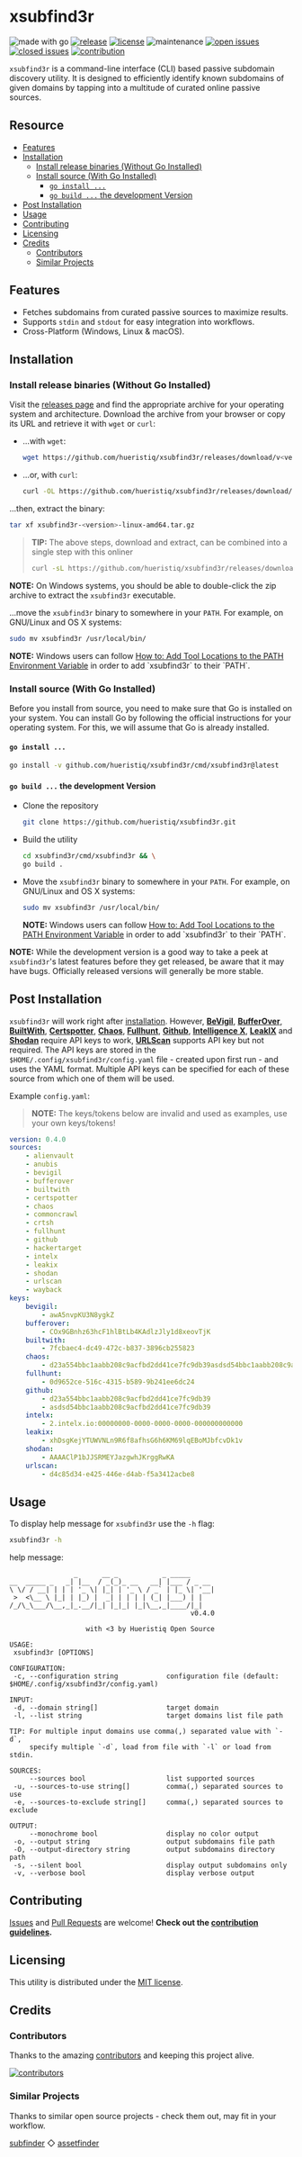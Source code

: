 # xsubfind3r

![made with go](https://img.shields.io/badge/made%20with-Go-0000FF.svg) [![release](https://img.shields.io/github/release/hueristiq/xsubfind3r?style=flat&color=0000FF)](https://github.com/hueristiq/xsubfind3r/releases) [![license](https://img.shields.io/badge/license-MIT-gray.svg?color=0000FF)](https://github.com/hueristiq/xsubfind3r/blob/master/LICENSE) ![maintenance](https://img.shields.io/badge/maintained%3F-yes-0000FF.svg) [![open issues](https://img.shields.io/github/issues-raw/hueristiq/xsubfind3r.svg?style=flat&color=0000FF)](https://github.com/hueristiq/xsubfind3r/issues?q=is:issue+is:open) [![closed issues](https://img.shields.io/github/issues-closed-raw/hueristiq/xsubfind3r.svg?style=flat&color=0000FF)](https://github.com/hueristiq/xsubfind3r/issues?q=is:issue+is:closed) [![contribution](https://img.shields.io/badge/contributions-welcome-0000FF.svg)](https://github.com/hueristiq/xsubfind3r/blob/master/CONTRIBUTING.md)

`xsubfind3r` is a command-line interface (CLI) based passive subdomain discovery utility. It is designed to efficiently identify known subdomains of given domains by tapping into a multitude of curated online passive sources.

## Resource

* [Features](#features)
* [Installation](#installation)
	* [Install release binaries (Without Go Installed)](#install-release-binaries-without-go-installed)
	* [Install source (With Go Installed)](#install-source-with-go-installed)
		* [`go install ...`](#go-install)
		* [`go build ...` the development Version](#go-build--the-development-version)
* [Post Installation](#post-installation)
* [Usage](#usage)
* [Contributing](#contributing)
* [Licensing](#licensing)
* [Credits](#credits)
    * [Contributors](#contributors)
    * [Similar Projects](#similar-projects)

## Features

* Fetches subdomains from curated passive sources to maximize results.
* Supports `stdin` and `stdout` for easy integration into workflows.
* Cross-Platform (Windows, Linux & macOS).

## Installation

### Install release binaries (Without Go Installed)

Visit the [releases page](https://github.com/hueristiq/xsubfind3r/releases) and find the appropriate archive for your operating system and architecture. Download the archive from your browser or copy its URL and retrieve it with `wget` or `curl`:

* ...with `wget`:

	```bash
	wget https://github.com/hueristiq/xsubfind3r/releases/download/v<version>/xsubfind3r-<version>-linux-amd64.tar.gz
	```

* ...or, with `curl`:

	```bash
	curl -OL https://github.com/hueristiq/xsubfind3r/releases/download/v<version>/xsubfind3r-<version>-linux-amd64.tar.gz
	```

...then, extract the binary:

```bash
tar xf xsubfind3r-<version>-linux-amd64.tar.gz
```

> **TIP:** The above steps, download and extract, can be combined into a single step with this onliner
> 
> ```bash
> curl -sL https://github.com/hueristiq/xsubfind3r/releases/download/v<version>/xsubfind3r-<version>-linux-amd64.tar.gz | tar -xzv
> ```

**NOTE:** On Windows systems, you should be able to double-click the zip archive to extract the `xsubfind3r` executable.

...move the `xsubfind3r` binary to somewhere in your `PATH`. For example, on GNU/Linux and OS X systems:

```bash
sudo mv xsubfind3r /usr/local/bin/
```

**NOTE:** Windows users can follow [How to: Add Tool Locations to the PATH Environment Variable](https://msdn.microsoft.com/en-us/library/office/ee537574(v=office.14).aspx) in order to add `xsubfind3r` to their `PATH`.

### Install source (With Go Installed)

Before you install from source, you need to make sure that Go is installed on your system. You can install Go by following the official instructions for your operating system. For this, we will assume that Go is already installed.

#### `go install ...`

```bash
go install -v github.com/hueristiq/xsubfind3r/cmd/xsubfind3r@latest
```

#### `go build ...` the development Version

* Clone the repository

	```bash
	git clone https://github.com/hueristiq/xsubfind3r.git 
	```

* Build the utility

	```bash
	cd xsubfind3r/cmd/xsubfind3r && \
	go build .
	```

* Move the `xsubfind3r` binary to somewhere in your `PATH`. For example, on GNU/Linux and OS X systems:

	```bash
	sudo mv xsubfind3r /usr/local/bin/
	```

	**NOTE:** Windows users can follow [How to: Add Tool Locations to the PATH Environment Variable](https://msdn.microsoft.com/en-us/library/office/ee537574(v=office.14).aspx) in order to add `xsubfind3r` to their `PATH`.


**NOTE:** While the development version is a good way to take a peek at `xsubfind3r`'s latest features before they get released, be aware that it may have bugs. Officially released versions will generally be more stable.

## Post Installation

`xsubfind3r` will work right after [installation](#installation). However, **[BeVigil](https://bevigil.com)**, **[BufferOver](https://tls.bufferover.run/)**, **[BuiltWith](https://api.builtwith.com/domain-api)**, **[Certspotter](https://sslmate.com/ct_search_api/)**, **[Chaos](https://chaos.hueristiq.io/#/)**, **[Fullhunt](https://fullhunt.io/)**, **[Github](https://github.com)**, **[Intelligence X](https://intelx.io)**, **[LeakIX](https://leakix.net)** and **[Shodan](https://shodan.io/)** require API keys to work, **[URLScan](https://urlscan.io)** supports API key but not required. The API keys are stored in the `$HOME/.config/xsubfind3r/config.yaml` file - created upon first run - and uses the YAML format. Multiple API keys can be specified for each of these source from which one of them will be used.

Example `config.yaml`:

> **NOTE:** The keys/tokens below are invalid and used as examples, use your own keys/tokens!

```yaml
version: 0.4.0
sources:
    - alienvault
    - anubis
    - bevigil
    - bufferover
    - builtwith
    - certspotter
    - chaos
    - commoncrawl
    - crtsh
    - fullhunt
    - github
    - hackertarget
    - intelx
    - leakix
    - shodan
    - urlscan
    - wayback
keys:
    bevigil:
        - awA5nvpKU3N8ygkZ
    bufferover:
        - COx9GBnhz63hcF1hlBtLb4KAdlzJly1d8xeovTjK
    builtwith:
        - 7fcbaec4-dc49-472c-b837-3896cb255823
    chaos:
        - d23a554bbc1aabb208c9acfbd2dd41ce7fc9db39asdsd54bbc1aabb208c9acfb
    fullhunt:
        - 0d9652ce-516c-4315-b589-9b241ee6dc24
    github:
        - d23a554bbc1aabb208c9acfbd2dd41ce7fc9db39
        - asdsd54bbc1aabb208c9acfbd2dd41ce7fc9db39
    intelx:
        - 2.intelx.io:00000000-0000-0000-0000-000000000000
    leakix:
        - xhDsgKejYTUWVNLn9R6f8afhsG6h6KM69lqEBoMJbfcvDk1v
    shodan:
        - AAAAClP1bJJSRMEYJazgwhJKrggRwKA
    urlscan:
        - d4c85d34-e425-446e-d4ab-f5a3412acbe8
```

## Usage

To display help message for `xsubfind3r` use the `-h` flag:

```bash
xsubfind3r -h
```

help message:

```text
                _      __ _           _ _____
__  _____ _   _| |__  / _(_)_ __   __| |___ / _ __
\ \/ / __| | | | '_ \| |_| | '_ \ / _` | |_ \| '__|
 >  <\__ \ |_| | |_) |  _| | | | | (_| |___) | |
/_/\_\___/\__,_|_.__/|_| |_|_| |_|\__,_|____/|_|
                                             v0.4.0

                   with <3 by Hueristiq Open Source

USAGE:
 xsubfind3r [OPTIONS]

CONFIGURATION:
 -c, --configuration string            configuration file (default: $HOME/.config/xsubfind3r/config.yaml)

INPUT:
 -d, --domain string[]                 target domain
 -l, --list string                     target domains list file path

TIP: For multiple input domains use comma(,) separated value with `-d`,
     specify multiple `-d`, load from file with `-l` or load from stdin.

SOURCES:
     --sources bool                    list supported sources
 -u, --sources-to-use string[]         comma(,) separated sources to use
 -e, --sources-to-exclude string[]     comma(,) separated sources to exclude

OUTPUT:
     --monochrome bool                 display no color output
 -o, --output string                   output subdomains file path
 -O, --output-directory string         output subdomains directory path
 -s, --silent bool                     display output subdomains only
 -v, --verbose bool                    display verbose output
```

## Contributing

[Issues](https://github.com/hueristiq/xsubfind3r/issues) and [Pull Requests](https://github.com/hueristiq/xsubfind3r/pulls) are welcome! **Check out the [contribution guidelines](https://github.com/hueristiq/xsubfind3r/blob/master/CONTRIBUTING.md).**

## Licensing

This utility is distributed under the [MIT license](https://github.com/hueristiq/xsubfind3r/blob/master/LICENSE).

## Credits

### Contributors

Thanks to the amazing [contributors](https://github.com/hueristiq/xsubfind3r/graphs/contributors) and keeping this project alive.

[![contributors](https://contrib.rocks/image?repo=hueristiq/xsubfind3r&max=500)](https://github.com/hueristiq/xsubfind3r/graphs/contributors)

### Similar Projects

Thanks to similar open source projects - check them out, may fit in your workflow.

[subfinder](https://github.com/projectdiscovery/subfinder) ◇ [assetfinder](https://github.com/tomnomnom/assetfinder)